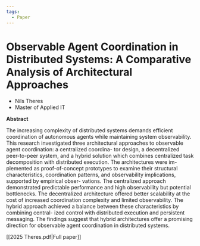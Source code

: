 ```yaml
---
tags:
  - Paper
---
```

# Observable Agent Coordination in Distributed Systems: A Comparative Analysis of Architectural Approaches

- Nils Theres
- Master of Applied IT

**Abstract**

The increasing complexity of distributed systems demands efficient coordination of autonomous agents while maintaining system observability. This research investigated three architectural approaches to observable agent coordination: a centralized coordina- tor design, a decentralized peer-to-peer system, and a hybrid solution which combines centralized task decomposition with distributed execution. The architectures were im- plemented as proof-of-concept prototypes to examine their structural characteristics, coordination patterns, and observability implications, supported by empirical obser- vations. The centralized approach demonstrated predictable performance and high observability but potential bottlenecks. The decentralized architecture offered better scalability at the cost of increased coordination complexity and limited observability. The hybrid approach achieved a balance between these characteristics by combining central- ized control with distributed execution and persistent messaging. The findings suggest that hybrid architectures offer a promising direction for observable agent coordination in distributed systems.

[[2025 Theres.pdf|Full paper]]

